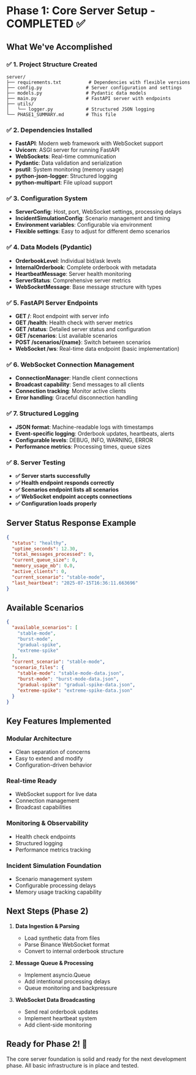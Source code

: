 # Phase 1: Core Server Setup - COMPLETED ✅

## What We've Accomplished

### ✅ **1. Project Structure Created**
```
server/
├── requirements.txt          # Dependencies with flexible versions
├── config.py                # Server configuration and settings
├── models.py                # Pydantic data models
├── main.py                  # FastAPI server with endpoints
├── utils/
│   └── logger.py            # Structured JSON logging
└── PHASE1_SUMMARY.md        # This file
```

### ✅ **2. Dependencies Installed**
- **FastAPI**: Modern web framework with WebSocket support
- **Uvicorn**: ASGI server for running FastAPI
- **WebSockets**: Real-time communication
- **Pydantic**: Data validation and serialization
- **psutil**: System monitoring (memory usage)
- **python-json-logger**: Structured logging
- **python-multipart**: File upload support

### ✅ **3. Configuration System**
- **ServerConfig**: Host, port, WebSocket settings, processing delays
- **IncidentSimulationConfig**: Scenario management and timing
- **Environment variables**: Configurable via environment
- **Flexible settings**: Easy to adjust for different demo scenarios

### ✅ **4. Data Models (Pydantic)**
- **OrderbookLevel**: Individual bid/ask levels
- **InternalOrderbook**: Complete orderbook with metadata
- **HeartbeatMessage**: Server health monitoring
- **ServerStatus**: Comprehensive server metrics
- **WebSocketMessage**: Base message structure with types

### ✅ **5. FastAPI Server Endpoints**
- **GET /**: Root endpoint with server info
- **GET /health**: Health check with server metrics
- **GET /status**: Detailed server status and configuration
- **GET /scenarios**: List available scenarios
- **POST /scenarios/{name}**: Switch between scenarios
- **WebSocket /ws**: Real-time data endpoint (basic implementation)

### ✅ **6. WebSocket Connection Management**
- **ConnectionManager**: Handle client connections
- **Broadcast capability**: Send messages to all clients
- **Connection tracking**: Monitor active clients
- **Error handling**: Graceful disconnection handling

### ✅ **7. Structured Logging**
- **JSON format**: Machine-readable logs with timestamps
- **Event-specific logging**: Orderbook updates, heartbeats, alerts
- **Configurable levels**: DEBUG, INFO, WARNING, ERROR
- **Performance metrics**: Processing times, queue sizes

### ✅ **8. Server Testing**
- **✅ Server starts successfully**
- **✅ Health endpoint responds correctly**
- **✅ Scenarios endpoint lists all scenarios**
- **✅ WebSocket endpoint accepts connections**
- **✅ Configuration loads properly**

## Server Status Response Example
```json
{
  "status": "healthy",
  "uptime_seconds": 12.30,
  "total_messages_processed": 0,
  "current_queue_size": 0,
  "memory_usage_mb": 0.0,
  "active_clients": 0,
  "current_scenario": "stable-mode",
  "last_heartbeat": "2025-07-15T16:36:11.663696"
}
```

## Available Scenarios
```json
{
  "available_scenarios": [
    "stable-mode",
    "burst-mode", 
    "gradual-spike",
    "extreme-spike"
  ],
  "current_scenario": "stable-mode",
  "scenario_files": {
    "stable-mode": "stable-mode-data.json",
    "burst-mode": "burst-mode-data.json",
    "gradual-spike": "gradual-spike-data.json",
    "extreme-spike": "extreme-spike-data.json"
  }
}
```

## Key Features Implemented

### **Modular Architecture**
- Clean separation of concerns
- Easy to extend and modify
- Configuration-driven behavior

### **Real-time Ready**
- WebSocket support for live data
- Connection management
- Broadcast capabilities

### **Monitoring & Observability**
- Health check endpoints
- Structured logging
- Performance metrics tracking

### **Incident Simulation Foundation**
- Scenario management system
- Configurable processing delays
- Memory usage tracking capability

## Next Steps (Phase 2)

1. **Data Ingestion & Parsing**
   - Load synthetic data from files
   - Parse Binance WebSocket format
   - Convert to internal orderbook structure

2. **Message Queue & Processing**
   - Implement asyncio.Queue
   - Add intentional processing delays
   - Queue monitoring and backpressure

3. **WebSocket Data Broadcasting**
   - Send real orderbook updates
   - Implement heartbeat system
   - Add client-side monitoring

## Ready for Phase 2! 🚀

The core server foundation is solid and ready for the next development phase. All basic infrastructure is in place and tested. 
